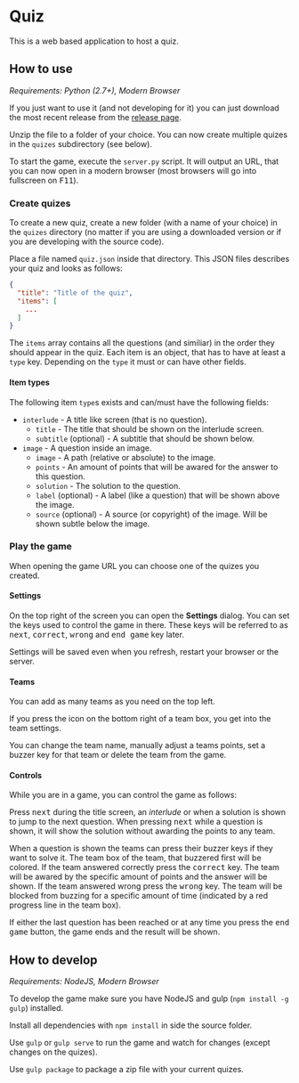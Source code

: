 Quiz
====

This is a web based application to host a quiz.

How to use
----------

*Requirements: Python (2.7+), Modern Browser*

If you just want to use it (and not developing for it) you can just download
the most recent release from the [release page](../../releases).

Unzip the file to a folder of your choice. You can now create multiple quizes
in the `quizes` subdirectory (see below).

To start the game, execute the `server.py` script. It will output an URL, that you
can now open in a modern browser (most browsers will go into fullscreen on <kbd>F11</kbd>).

### Create quizes

To create a new quiz, create a new folder (with a name of your choice) in the `quizes`
directory (no matter if you are using a downloaded version or if you are developing
with the source code).

Place a file named `quiz.json` inside that directory. This JSON files describes your quiz
and looks as follows:

```JSON
{
  "title": "Title of the quiz",
  "items": [
  	...
  ]
}
```

The `items` array contains all the questions (and similiar) in the order
they should appear in the quiz. Each item is an object, that has to have at
least a `type` key. Depending on the `type` it must or can have other fields.

#### Item types

The following item `type`s exists and can/must have the following fields:

* `interlude` - A title like screen (that is no question).
  * `title` - The title that should be shown on the interlude screen.
  * `subtitle` (optional) - A subtitle that should be shown below.
* `image` - A question inside an image.
  * `image` - A path (relative or absolute) to the image.
  * `points` - An amount of points that will be awared for the answer to this question.
  * `solution` - The solution to the question.
  * `label` (optional) - A label (like a question) that will be shown above the image.
  * `source` (optional) - A source (or copyright) of the image. Will be shown subtle below the image.

### Play the game

When opening the game URL you can choose one of the quizes you created.

#### Settings

On the top right of the screen you can open the **Settings** dialog.
You can set the keys used to control the game in there. These keys will be
referred to as <kbd>next</kbd>, <kbd>correct</kbd>, <kbd>wrong</kbd> and <kbd>end game</kbd> key later.

Settings will be saved even when you refresh, restart your browser or the server.

#### Teams

You can add as many teams as you need on the top left.

If you press the icon on the bottom right of a team box, you get into the team settings.

You can change the team name, manually adjust a teams points, set a buzzer key for that team
or delete the team from the game.

#### Controls

While you are in a game, you can control the game as follows:

Press <kbd>next</kbd> during the title screen, an *interlude* or when a solution is shown to jump to 
the next question. When pressing <kbd>next</kbd> while a question is shown, it will show the solution
without awarding the points to any team.

When a question is shown the teams can press their buzzer keys if they want to solve it.
The team box of the team, that buzzered first will be colored. If the team answered correctly
press the <kbd>correct</kbd> key. The team will be awared by the specific amount of points and the
answer will be shown. If the team answered wrong press the <kbd>wrong</kbd> key. The team will be
blocked from buzzing for a specific amount of time (indicated by a red progress line in the team
box).

If either the last question has been reached or at any time you press the <kbd>end game</kbd> button,
the game ends and the result will be shown.

How to develop
--------------

*Requirements: NodeJS, Modern Browser*

To develop the game make sure you have NodeJS and gulp (`npm install -g gulp`) installed.

Install all dependencies with `npm install` in side the source folder.

Use `gulp` or `gulp serve` to run the game and watch for changes (except changes on the quizes).

Use `gulp package` to package a zip file with your current quizes.
